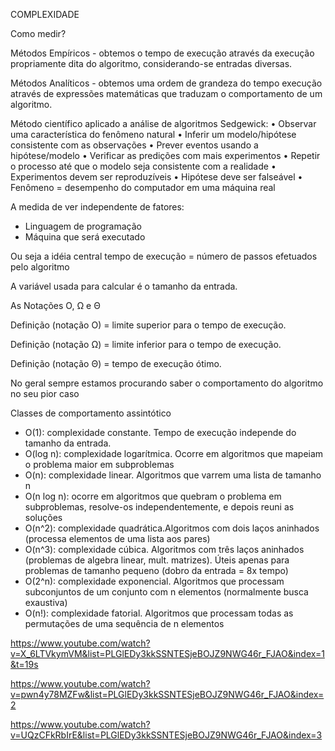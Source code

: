 COMPLEXIDADE

Como medir?

Métodos Empíricos - obtemos o tempo de execução através da execução propriamente dita do algoritmo, considerando-se entradas diversas.

Métodos Analíticos - obtemos uma ordem de grandeza do tempo execução através de expressões matemáticas que traduzam o comportamento de um algoritmo.

Método científico aplicado a análise de
algoritmos
Sedgewick:
• Observar uma característica do fenômeno natural
• Inferir um modelo/hipótese consistente com as observações
• Prever eventos usando a hipótese/modelo
• Verificar as predições com mais experimentos
• Repetir o processo até que o modelo seja consistente com a realidade
• Experimentos devem ser reproduzíveis
• Hipótese deve ser falseável
• Fenômeno = desempenho do computador em uma máquina real

A medida de ver independente de fatores:
 - Linguagem de programação 
 - Máquina que será executado

Ou seja a idéia central
tempo de execução = número de passos efetuados pelo algoritmo

A variável usada para calcular é o tamanho da entrada.


As Notações O, Ω e Θ

Definição (notação O)  =  limite superior para o tempo de execução.

Definição (notação Ω)  =  limite inferior para o tempo de execução.

Definição (notação Θ)  =  tempo de execução ótimo.

No geral sempre estamos procurando saber o comportamento do algoritmo no seu pior caso


Classes de comportamento assintótico
<ul>
 <li>O(1): complexidade constante. Tempo de execução independe do tamanho da entrada.</li>
 <li>O(log n): complexidade logarítmica. Ocorre em algoritmos que mapeiam o problema maior em subproblemas</li>
 <li>O(n): complexidade linear. Algoritmos que varrem uma lista de tamanho n</li>
 <li>O(n log n): ocorre em algoritmos que quebram o problema em subproblemas, resolve-os independentemente, e depois reuni as soluções</li>
 <li>O(n^2): complexidade quadrática.Algoritmos com dois laços aninhados (processa elementos de uma lista aos pares)</li>
 <li>O(n^3): complexidade cúbica. Algoritmos com três laços aninhados (problemas de algebra linear, mult. matrizes). Úteis apenas para problemas de tamanho pequeno (dobro da entrada = 8x tempo)</li>
 <li>O(2^n): complexidade exponencial. Algoritmos que processam subconjuntos de um conjunto com n elementos (normalmente busca exaustiva)</li>
 <li>O(n!): complexidade fatorial. Algoritmos que processam todas as permutações de uma sequência de n elementos</li> 
</ul>


https://www.youtube.com/watch?v=X_6LTVkymVM&list=PLGlEDy3kkSSNTESjeBOJZ9NWG46r_FJAO&index=1&t=19s

https://www.youtube.com/watch?v=pwn4y78MZFw&list=PLGlEDy3kkSSNTESjeBOJZ9NWG46r_FJAO&index=2

https://www.youtube.com/watch?v=UQzCFkRbIrE&list=PLGlEDy3kkSSNTESjeBOJZ9NWG46r_FJAO&index=3
